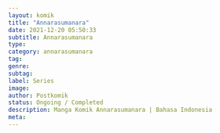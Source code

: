 ```yaml
---
layout: komik
title: "Annarasumanara"
date: 2021-12-20 05:50:33
subtitle: Annarasumanara
type: 
category: annarasumanara
tag: 
genre: 
subtag: 
label: Series
image: 
author: Postkomik
status: Ongoing / Completed
description: Manga Komik Annarasumanara | Bahasa Indonesia
meta: 
---
```

